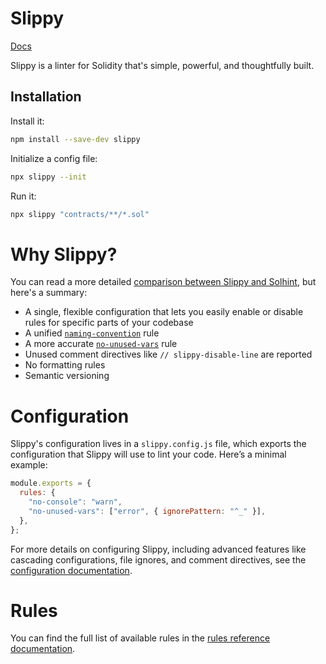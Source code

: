 # Slippy

[Docs](https://slippy-lint.github.io/slippy)

Slippy is a linter for Solidity that's simple, powerful, and thoughtfully built.

## Installation

Install it:

```bash
npm install --save-dev slippy
```

Initialize a config file:

```bash
npx slippy --init
```

Run it:

```bash
npx slippy "contracts/**/*.sol"
```

# Why Slippy?

You can read a more detailed [comparison between Slippy and Solhint](https://slippy-lint.github.io/slippy/guides/slippy-vs-solhint), but here's a summary:

- A single, flexible configuration that lets you easily enable or disable rules for specific parts of your codebase
- A unified [`naming-convention`](https://slippy-lint.github.io/slippy/rules/naming-convention) rule
- A more accurate [`no-unused-vars`](https://slippy-lint.github.io/slippy/rules/no-unused-vars) rule
- Unused comment directives like `// slippy-disable-line` are reported
- No formatting rules
- Semantic versioning

# Configuration

Slippy's configuration lives in a `slippy.config.js` file, which exports the configuration that Slippy will use to lint your code. Here’s a minimal example:

```js
module.exports = {
  rules: {
    "no-console": "warn",
    "no-unused-vars": ["error", { ignorePattern: "^_" }],
  },
};
```

For more details on configuring Slippy, including advanced features like cascading configurations, file ignores, and comment directives, see the [configuration documentation](https://slippy-lint.github.io/guides/configuration).

# Rules

You can find the full list of available rules in the [rules reference documentation](https://slippy-lint.github.io/slippy/reference/rules).
